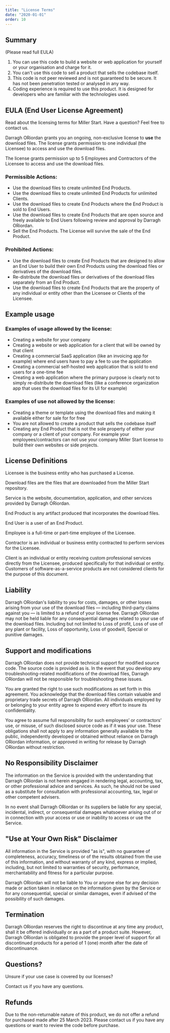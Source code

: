```yaml
---
title: "License Terms"
date: "2020-01-01"
order: 10
---
```


## Summary

(Please read full EULA)

1. You can use this code to build a website or web application for yourself or your organisation and charge for it.
1. You can't use this code to sell a product that sells the codebase itself.
1. This code is not peer reviewed and is not guaranteed to be secure. It has not been penetration tested or analysed in any way.
1. Coding experience is required to use this product. It is designed for developers who are familiar with the technologies used.

## EULA (End User License Agreement)

Read about the licensing terms for Miller Start. Have a question? Feel free to contact us.

Darragh ORiordan grants you an ongoing, non-exclusive license to **use** the download files. The license grants permission to one individual (the Licensee) to access and use the download files.

The license grants permission up to 5 Employees and Contractors of the Licensee to access and use the download files.

### Permissible Actions:

-   Use the download files to create unlimited End Products.
-   Use the download files to create unlimited End Products for unlimited Clients.
-   Use the download files to create End Products where the End Product is sold to End Users.
-   Use the download files to create End Products that are open source and freely available to End Users following review and approval by Darragh ORiordan.
-   Sell the End Products. The License will survive the sale of the End Product.

### Prohibited Actions:

-   Use the download files to create End Products that are designed to allow an End User to build their own End Products using the download files or derivatives of the download files.
-   Re-distribute the download files or derivatives of the download files separately from an End Product.
-   Use the download files to create End Products that are the property of any individual or entity other than the Licensee or Clients of the Licensee.

## Example usage

### Examples of usage allowed by the license:

-   Creating a website for your company
-   Creating a website or web application for a client that will be owned by that client
-   Creating a commercial SaaS application (like an invoicing app for example) where end users have to pay a fee to use the application
-   Creating a commercial self-hosted web application that is sold to end users for a one-time fee
-   Creating a web application where the primary purpose is clearly not to simply re-distribute the download files (like a conference organization app that uses the download files for its UI for example)

### Examples of use not allowed by the license:

-   Creating a theme or template using the download files and making it available either for sale for for free
-   You are not allowed to create a product that sells the codebase itself
-   Creating any End Product that is not the sole property of either your company or a client of your company. For example your employees/contractors can not use your company Miller Start license to build their own websites or side projects.

## License Definitions

Licensee is the business entity who has purchased a License.

Download files are the files that are downloaded from the Miller Start repository.

Service is the website, documentation, application, and other services provided by Darragh ORiordan.

End Product is any artifact produced that incorporates the download files.

End User is a user of an End Product.

Employee is a full-time or part-time employee of the Licensee.

Contractor is an individual or business entity contracted to perform services for the Licensee.

Client is an individual or entity receiving custom professional services directly from the Licensee, produced specifically for that individual or entity. Customers of software-as-a-service products are not considered clients for the purpose of this document.

## Liability

Darragh ORiordan's liability to you for costs, damages, or other losses arising from your use of the download files — including third-party claims against you — is limited to a refund of your license fee. Darragh ORiordan may not be held liable for any consequential damages related to your use of the download files. Including but not limited to Loss of profit, Loss of use of any plant or facility, Loss of opportunity, Loss of goodwill, Special or punitive damages.

## Support and modifications

Darragh ORiordan does not provide technical support for modified source code. The source code is provided as is. In the event that you develop any troubleshooting-related modifications of the download files, Darragh ORiordan will not be responsible for troubleshooting these issues.

You are granted the right to use such modifications as set forth in this agreement. You acknowledge that the download files contain valuable and proprietary trade secrets of Darragh ORiordan. All individuals employed by or belonging to your entity agree to expend every effort to insure its confidentiality.

You agree to assume full responsibility for such employees’ or contractors’ use, or misuse, of such disclosed source code as if it was your use. These obligations shall not apply to any information generally available to the public, independently developed or obtained without reliance on Darragh ORiordan information, or approved in writing for release by Darragh ORiordan without restriction.

## No Responsibility Disclaimer

The information on the Service is provided with the understanding that Darragh ORiordan is not herein engaged in rendering legal, accounting, tax, or other professional advice and services. As such, he should not be used as a substitute for consultation with professional accounting, tax, legal or other competent advisers.

In no event shall Darragh ORiordan or its suppliers be liable for any special, incidental, indirect, or consequential damages whatsoever arising out of or in connection with your access or use or inability to access or use the Service.

## "Use at Your Own Risk" Disclaimer

All information in the Service is provided "as is", with no guarantee of completeness, accuracy, timeliness or of the results obtained from the use of this information, and without warranty of any kind, express or implied, including, but not limited to warranties of security, performance, merchantability and fitness for a particular purpose.

Darragh ORiordan will not be liable to You or anyone else for any decision made or action taken in reliance on the information given by the Service or for any consequential, special or similar damages, even if advised of the possibility of such damages.

## Termination

Darragh ORiordan reserves the right to discontinue at any time any product, shall it be offered individually or as a part of a product suite. However, Darragh ORiordan is obligated to provide the proper level of support for all discontinued products for a period of 1 (one) month after the date of discontinuance.

## Questions?

Unsure if your use case is covered by our licenses?

Contact us if you have any questions.

## Refunds

Due to the non-returnable nature of this product, we do not offer a refund for purchased made after 25 March 2023. Please contact us if you have any questions or want to review the code before purchase.

